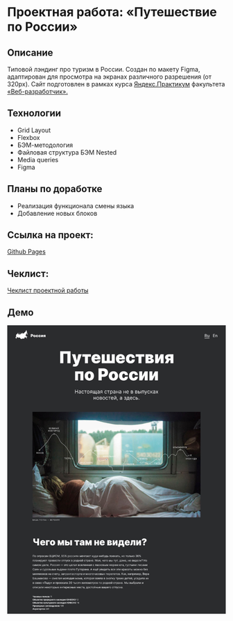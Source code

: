 # Проектная работа: «Путешествие по России»

## Описание

Типовой лэндинг про туризм в России. Создан по макету Figma, адаптирован для просмотра на экранах различного разрешения (от 320px). 
Сайт подготовлен в рамках курса [Яндекс.Практикум](https://practicum.yandex.ru/) факультета [«Веб-разработчик».](https://practicum.yandex.ru/web/)

## Технологии
* Grid Layout
* Flexbox
* БЭМ-методология
* Файловая структура БЭМ Nested
* Media queries
* Figma

## Планы по доработке
* Реализация функционала смены языка
* Добавление новых блоков

## Ссылка на проект:
[Github Pages](https://mashafromrasha.github.io/russian-travel/)

## Чеклист:
[Чеклист проектной работы](https://code.s3.yandex.net/web-developer/checklists-pdf/new-program/checklist-3.pdf)

## Демо
![demo](./images/demo.jpg)